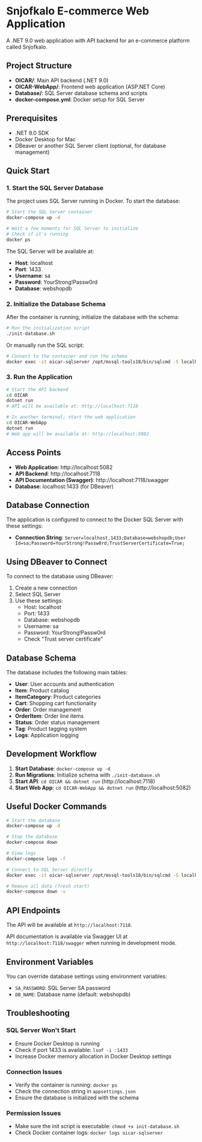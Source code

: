 # Snjofkalo E-commerce Web Application

A .NET 9.0 web application with API backend for an e-commerce platform called Snjofkalo.

## Project Structure

- **OICAR/**: Main API backend (.NET 9.0)
- **OICAR-WebApp/**: Frontend web application (ASP.NET Core)
- **Database/**: SQL Server database schema and scripts
- **docker-compose.yml**: Docker setup for SQL Server

## Prerequisites

- .NET 9.0 SDK
- Docker Desktop for Mac
- DBeaver or another SQL Server client (optional, for database management)

## Quick Start

### 1. Start the SQL Server Database

The project uses SQL Server running in Docker. To start the database:

```bash
# Start the SQL Server container
docker-compose up -d

# Wait a few moments for SQL Server to initialize
# Check if it's running
docker ps
```

The SQL Server will be available at:
- **Host**: localhost
- **Port**: 1433
- **Username**: sa
- **Password**: YourStrong!Passw0rd
- **Database**: webshopdb

### 2. Initialize the Database Schema

After the container is running, initialize the database with the schema:

```bash
# Run the initialization script
./init-database.sh
```

Or manually run the SQL script:

```bash
# Connect to the container and run the schema
docker exec -it oicar-sqlserver /opt/mssql-tools18/bin/sqlcmd -S localhost -U sa -P "YourStrong!Passw0rd" -C -d webshopdb -i /docker-entrypoint-initdb.d/Database.sql
```

### 3. Run the Application

```bash
# Start the API backend
cd OICAR
dotnet run
# API will be available at: http://localhost:7118

# In another terminal, start the web application
cd OICAR-WebApp  
dotnet run
# Web app will be available at: http://localhost:5082
```

## Access Points

- **Web Application**: http://localhost:5082
- **API Backend**: http://localhost:7118
- **API Documentation (Swagger)**: http://localhost:7118/swagger
- **Database**: localhost:1433 (for DBeaver)

## Database Connection

The application is configured to connect to the Docker SQL Server with these settings:

- **Connection String**: `Server=localhost,1433;Database=webshopdb;User Id=sa;Password=YourStrong!Passw0rd;TrustServerCertificate=True;`

## Using DBeaver to Connect

To connect to the database using DBeaver:

1. Create a new connection
2. Select SQL Server
3. Use these settings:
   - Host: localhost
   - Port: 1433
   - Database: webshopdb
   - Username: sa
   - Password: YourStrong!Passw0rd
   - Check "Trust server certificate"

## Database Schema

The database includes the following main tables:

- **User**: User accounts and authentication
- **Item**: Product catalog
- **ItemCategory**: Product categories
- **Cart**: Shopping cart functionality
- **Order**: Order management
- **OrderItem**: Order line items
- **Status**: Order status management
- **Tag**: Product tagging system
- **Logs**: Application logging

## Development Workflow

1. **Start Database**: `docker-compose up -d`
2. **Run Migrations**: Initialize schema with `./init-database.sh`
3. **Start API**: `cd OICAR && dotnet run` (http://localhost:7118)
4. **Start Web App**: `cd OICAR-WebApp && dotnet run` (http://localhost:5082)

## Useful Docker Commands

```bash
# Start the database
docker-compose up -d

# Stop the database
docker-compose down

# View logs
docker-compose logs -f

# Connect to SQL Server directly
docker exec -it oicar-sqlserver /opt/mssql-tools18/bin/sqlcmd -S localhost -U sa -P "YourStrong!Passw0rd" -C

# Remove all data (fresh start)
docker-compose down -v
```

## API Endpoints

The API will be available at `http://localhost:7118`.

API documentation is available via Swagger UI at `http://localhost:7118/swagger` when running in development mode.

## Environment Variables

You can override database settings using environment variables:

- `SA_PASSWORD`: SQL Server SA password
- `DB_NAME`: Database name (default: webshopdb)

## Troubleshooting

### SQL Server Won't Start
- Ensure Docker Desktop is running
- Check if port 1433 is available: `lsof -i :1433`
- Increase Docker memory allocation in Docker Desktop settings

### Connection Issues
- Verify the container is running: `docker ps`
- Check the connection string in `appsettings.json`
- Ensure the database is initialized with the schema

### Permission Issues
- Make sure the init script is executable: `chmod +x init-database.sh`
- Check Docker container logs: `docker logs oicar-sqlserver`
